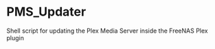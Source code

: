 PMS_Updater
===========

Shell script for updating the Plex Media Server inside the FreeNAS Plex plugin
